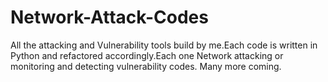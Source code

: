 # Network-Attack-Codes
All the attacking and Vulnerability tools build by me.Each code is written in Python and refactored accordingly.Each one Network attacking or monitoring and detecting vulnerability codes. Many more coming.
